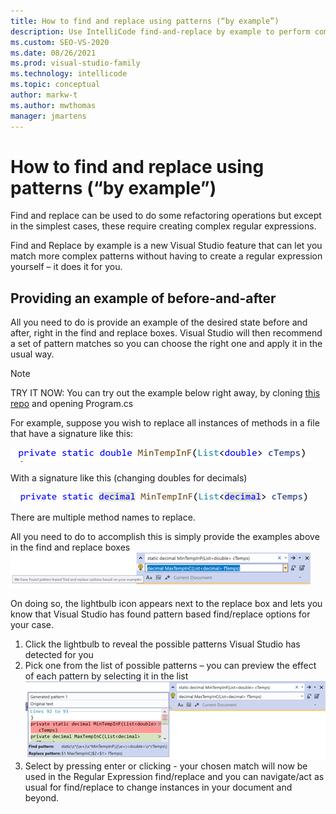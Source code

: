 ```yaml
---
title: How to find and replace using patterns (“by example”)
description: Use IntelliCode find-and-replace by example to perform complex find/replaces without needing to author your own regular expressions.
ms.custom: SEO-VS-2020
ms.date: 08/26/2021
ms.prod: visual-studio-family
ms.technology: intellicode
ms.topic: conceptual
author: markw-t
ms.author: mwthomas
manager: jmartens
---
```


# How to find and replace using patterns (“by example”)

Find and replace can be used to do some refactoring operations but except in the simplest cases, these require creating complex regular expressions.  

Find and Replace by example is a new Visual Studio feature that can let you match more complex patterns without having to create a regular expression yourself – it does it for you.

## Providing an example of before-and-after
All you need to do is provide an example of the desired state before and after, right in the find and replace boxes.  Visual Studio will then recommend a set of pattern matches so you can choose the right one and apply it in the usual way.

>[!NOTE] 
>TRY IT NOW: 
>You can try out the example below right away, by cloning [this repo](https://github.com/markw-t/NewFtoC) and opening Program.cs

For example, suppose you wish to replace all instances of methods in a file that have a signature like this:

![Find replace by example code before](../media/intellicode-frbe-before-code.png)

With a signature like this (changing doubles for decimals)

![Find replace by example code after](../media/intellicode-frbe-after-code.png)

There are multiple method names to replace.

All you need to do to accomplish this is simply provide the examples above in the find and replace boxes
![Find replace by example find box and replace box populated and suggestions found](../media/intellicode-frbe-suggestions-found.png)

On doing so, the lightbulb icon appears next to the replace box and lets you know that Visual Studio has found pattern based find/replace options for your case. 
1.	Click the lightbulb to reveal the possible patterns Visual Studio has detected for you
2.	Pick one from the list of possible patterns – you can preview the effect of each pattern by selecting it in the list
![Find replace by example list of suggestions found](../media/intellicode-frbe-suggestions-list.png)
3.	Select by pressing enter or clicking - your chosen match will now be used in the Regular Expression find/replace and you can navigate/act as usual for find/replace to change instances in your document and beyond.
